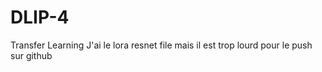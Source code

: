 # DLIP-4
Transfer Learning 
J'ai le lora resnet file mais il est trop lourd pour le push sur github
